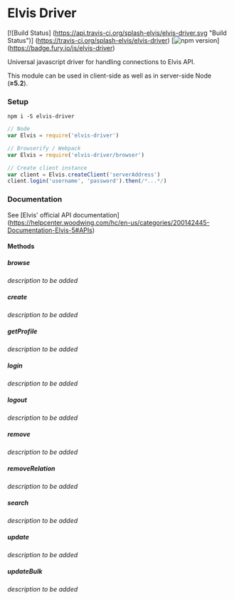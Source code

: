 # Elvis Driver
[![Build Status]
(https://api.travis-ci.org/splash-elvis/elvis-driver.svg "Build Status")]
(https://travis-ci.org/splash-elvis/elvis-driver)
[![npm version](https://badge.fury.io/js/elvis-driver.svg "Npm Version")]
(https://badge.fury.io/js/elvis-driver)

Universal javascript driver for handling connections to Elvis API.

This module can be used in client-side as well as in server-side Node
(**≥5.2**).

### Setup

```
npm i -S elvis-driver
```

```js
// Node
var Elvis = require('elvis-driver')

// Browserify / Webpack
var Elvis = require('elvis-driver/browser')

// Create client instance
var client = Elvis.createClient('serverAddress')
client.login('username', 'password').then(/*...*/)
```

### Documentation

See [Elvis' official API documentation]
(https://helpcenter.woodwing.com/hc/en-us/categories/200142445-Documentation-Elvis-5#APIs)

#### Methods

##### browse
_description to be added_

##### create
_description to be added_

##### getProfile
_description to be added_

##### login
_description to be added_

##### logout
_description to be added_

##### remove
_description to be added_

##### removeRelation
_description to be added_

##### search
_description to be added_

##### update
_description to be added_

##### updateBulk
_description to be added_
